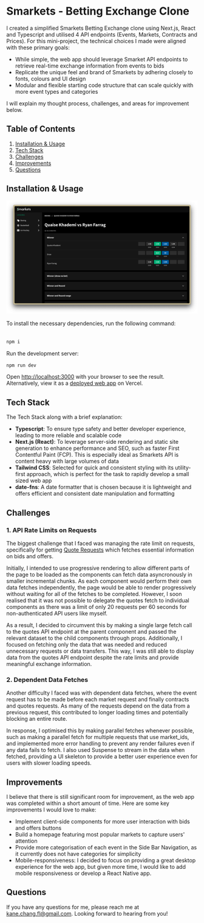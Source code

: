 # Smarkets - Betting Exchange Clone

I created a simplified Smarkets Betting Exchange clone using Next.js, React and Typescript and utilised 4 API endpoints (Events, Markets, Contracts and Prices). For this mini-project, the technical choices I made were aligned with these primary goals:
- While simple, the web app should leverage Smarket API endpoints to retrieve real-time exchange information from events to bids
- Replicate the unique feel and brand of Smarkets by adhering closely to fonts, colours and UI design
- Modular and flexible starting code structure that can scale quickly with more event types and categories
  
I will explain my thought process, challenges, and areas for improvement below.

## Table of Contents

1. [Installation & Usage](#installation--usage)
2. [Tech Stack](#tech-stack)
3. [Challenges](#challenges)
4. [Improvements](#improvements)
5. [Questions](#questions)

## Installation & Usage

![Smarkets clone boxing event page preview screenshot](https://github.com/kane-chang/smarkets/blob/main/public/preview.png)

To install the necessary dependencies, run the following command:

```bash

npm i

```

Run the development server:

```bash
npm run dev
```

Open [http://localhost:3000](http://localhost:3000) with your browser to see the result. Alternatively, view it as a [deployed web app](https://smarkets-lemon.vercel.app/) on Vercel.

## Tech Stack

The Tech Stack along with a brief explanation:

- **Typescript**: To ensure type safety and better developer experience, leading to more reliable and scalable code
- **Next.js (React)**: To leverage server-side rendering and static site generation to enhance performance and SEO, such as faster First Contentful Paint (FCP). This is especially ideal as Smarkets API is content heavy with large volumes of data
- **Tailwind CSS**: Selected for quick and consistent styling with its utility-first approach, which is perfect for the task to rapidly develop a small sized web app
- **date-fns**: A date formatter that is chosen because it is lightweight and offers efficient and consistent date manipulation and formatting

## Challenges

### 1. API Rate Limits on Requests

The biggest challenge that I faced was managing the rate limit on requests, specifically for getting [Quote Requests](https://docs.smarkets.com/#/prices/get_quotes) which fetches essential information on bids and offers.

Initially, I intended to use progressive rendering to allow different parts of the page to be loaded as the components can fetch data asyncronously in smaller incremental chunks. As each component would perform their own data fetches independently, the page would be able to render progressively without waiting for all of the fetches to be completed. However, I soon realised that it was not possible to delegate the quotes fetch to individual components as there was a limit of only 20 requests per 60 seconds for non-authenticated API users like myself.

As a result, I decided to circumvent this by making a single large fetch call to the quotes API endpoint at the parent component and passed the relevant dataset to the child components through props. Additionally, I focused on fetching only the data that was needed and reduced unnecessary requests or data transfers. This way, I was still able to display data from the quotes API endpoint despite the rate limits and provide meaningful exchange information.

### 2. Dependent Data Fetches

Another difficulty I faced was with dependent data fetches, where the event request has to be made before each market request and finally contracts and quotes requests. As many of the requests depend on the data from a previous request, this contributed to longer loading times and potentially blocking an entire route.

In response, I optimised this by making parallel fetches whenever possible, such as making a parallel fetch for multiple requests that use market_ids, and implemented more error handling to prevent any render failures even if any data fails to fetch. I also used Suspense to stream in the data when fetched, providing a UI skeleton to provide a better user experience even for users with slower loading speeds.

## Improvements

I believe that there is still significant room for improvement, as the web app was completed within a short amount of time. Here are some key improvements I would love to make:

- Implement client-side components for more user interaction with bids and offers buttons
- Build a homepage featuring most popular markets to capture users' attention
- Provide more categorisation of each event in the Side Bar Navigation, as it currently does not have categories for simplicity
- Mobile-responsiveness: I decided to focus on providing a great desktop experience for the web app, but given more time, I would like to add mobile responsiveness or develop a React Native app.

## Questions

If you have any questions for me, please reach me at [kane.chang.fl@gmail.com](kane.chang.fl@gmail.com). Looking forward to hearing from you!
